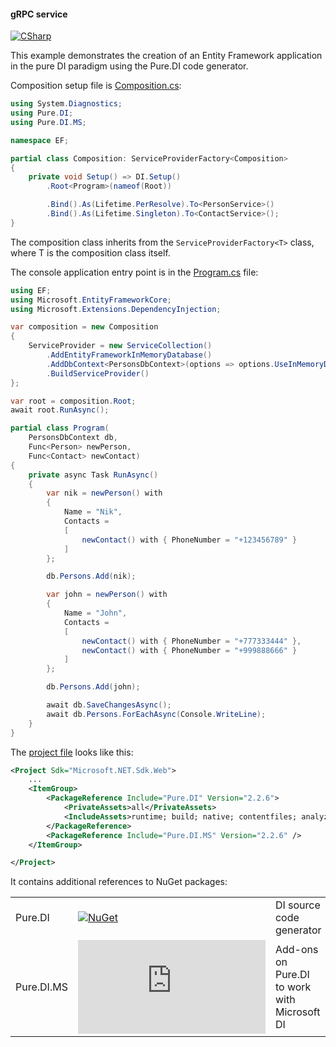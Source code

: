 #### gRPC service

[![CSharp](https://img.shields.io/badge/C%23-code-blue.svg)](/samples/EF)

This example demonstrates the creation of an Entity Framework application in the pure DI paradigm using the Pure.DI code generator.

Composition setup file is [Composition.cs](/samples/EF/Composition.cs):

```c#
using System.Diagnostics;
using Pure.DI;
using Pure.DI.MS;

namespace EF;

partial class Composition: ServiceProviderFactory<Composition>
{
    private void Setup() => DI.Setup()
        .Root<Program>(nameof(Root))

        .Bind().As(Lifetime.PerResolve).To<PersonService>()
        .Bind().As(Lifetime.Singleton).To<ContactService>();
}
```

The composition class inherits from the `ServiceProviderFactory<T>` class, where T is the composition class itself.

The console application entry point is in the [Program.cs](/samples/EF/Program.cs) file:

```c#
using EF;
using Microsoft.EntityFrameworkCore;
using Microsoft.Extensions.DependencyInjection;

var composition = new Composition
{
    ServiceProvider = new ServiceCollection()
        .AddEntityFrameworkInMemoryDatabase()
        .AddDbContext<PersonsDbContext>(options => options.UseInMemoryDatabase("Database of persons"))
        .BuildServiceProvider()
};

var root = composition.Root;
await root.RunAsync();

partial class Program(
    PersonsDbContext db,
    Func<Person> newPerson,
    Func<Contact> newContact)
{
    private async Task RunAsync()
    {
        var nik = newPerson() with
        {
            Name = "Nik",
            Contacts =
            [
                newContact() with { PhoneNumber = "+123456789" }
            ]
        };

        db.Persons.Add(nik);

        var john = newPerson() with
        {
            Name = "John",
            Contacts =
            [
                newContact() with { PhoneNumber = "+777333444" },
                newContact() with { PhoneNumber = "+999888666" }
            ]
        };

        db.Persons.Add(john);

        await db.SaveChangesAsync();
        await db.Persons.ForEachAsync(Console.WriteLine);
    }
}
```

The [project file](/samples/EF/EF.csproj) looks like this:

```xml
<Project Sdk="Microsoft.NET.Sdk.Web">
    ...
    <ItemGroup>
        <PackageReference Include="Pure.DI" Version="2.2.6">
            <PrivateAssets>all</PrivateAssets>
            <IncludeAssets>runtime; build; native; contentfiles; analyzers; buildtransitive</IncludeAssets>
        </PackageReference>
        <PackageReference Include="Pure.DI.MS" Version="2.2.6" />
    </ItemGroup>

</Project>
```

It contains additional references to NuGet packages:

|            |                                                                                                  |                                              |
|------------|--------------------------------------------------------------------------------------------------|:---------------------------------------------|
| Pure.DI    | [![NuGet](https://img.shields.io/nuget/v/Pure.DI)](https://www.nuget.org/packages/Pure.DI)       | DI source code generator                     |
| Pure.DI.MS | [![NuGet](https://img.shields.io/nuget/v/Pure.DI.MS)](https://www.nuget.org/packages/Pure.DI.MS) | Add-ons on Pure.DI to work with Microsoft DI |
